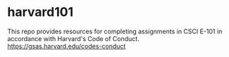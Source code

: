 # harvard101

This repo provides resources for completing assignments in CSCI E-101 in accordance with Harvard's Code of Conduct. https://gsas.harvard.edu/codes-conduct